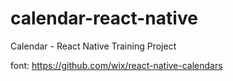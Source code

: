 # calendar-react-native
Calendar - React Native Training Project

font: https://github.com/wix/react-native-calendars
